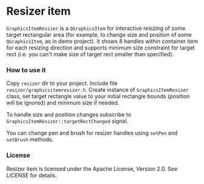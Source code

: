 # Resizer item

`GraphicsItemResizer` is a `QGraphicsItem` for interactive resizing of some target rectangular
area (for example, to change size and position of some `QGraphicsItem`, as in demo project).
It shows 8 handles within container item for each resizing direction and supports
minimum size constraint for target rect (i.e. you can't make size of target rect
smaller than specified).

### How to use it
Copy `resizer` dir to your project. Include file `resizer/graphicsitemresizer.h`.
Create instance of `GraphicsItemResizer` class, set target rectangle value to your
initial rectangle bounds (position will be ignored) and minimum size if needed.

To handle size and position changes subscribe to `GraphicsItemResizer::targetRectChanged`
signal.

You can change pen and brush for resizer handles using `setPen` and `setBrush`
methods.

### License
Resizer item is licensed under the Apache License, Version 2.0. See LICENSE for details.
